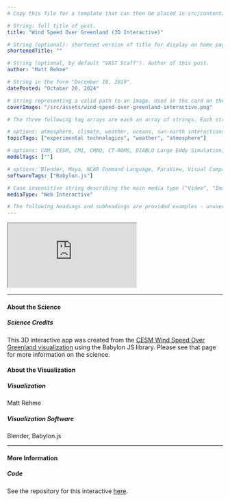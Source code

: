 ```yaml
---
# Copy this file for a template that can then be placed in src/content/visualizations. The name of this file will be used as the URL for the post.

# String: full title of post.
title: "Wind Speed Over Greenland (3D Interactive)"

# String (optional): shortened version of title for display on home page in card.
shortenedTitle: ""

# String (optional, by default "VAST Staff"). Author of this post.
author: "Matt Rehme"

# String in the form "December 10, 2019".
datePosted: "October 20, 2024" 

# String representing a valid path to an image. Used in the card on the main page. Likely to be in the form "/src/assets/..." for images located in src/assets.
coverImage: "/src/assets/wind-speed-over-greenland-interactive.png"

# The three following tag arrays are each an array of strings. Each string (case insensitive) represents a filter from the front page. Tags that do not correspond to a current filter will be ignored for filtering.

# options: atmosphere, climate, weather, oceans, sun-earth interactions, fire dynamics, solid earth, recent publications, experimental technologies
topicTags: ["experimental technologies", "weather", "atmosphere"]

# options: CAM, CESM, CM1, CMAQ, CT-ROMS, DIABLO Large Eddy Simulation, HRRR, HWRF, MPAS, SIMA, WACCM, WRF
modelTags: [""]

# options: Blender, Maya, NCAR Command Language, ParaView, Visual Comparator, VAPOR
softwareTags: ["Babylon.js"]

# Case insensitive string describing the main media type ("Video", "Image", "App", etc). This is displayed in the post heading as a small tag above the title.
mediaType: "Web Interactive"

# The following headings and subheadings are provided examples - unused ones can be deleted. All Markdown content below will be rendered in the frontend.
---
```


<iframe src="https://ncar.github.io/interactive3d/pages/interactive.html" scrolling="no" style="overflow:hidden"></iframe>

___

#### About the Science

##### Science Credits


This 3D interactive app was created from the <a href="https://visualizations.ucar.edu/visualizations/community-earth-system-model-cesm-greenland/" alt="Link to Greenland data visualization page." target="_blank">CESM Wind Speed Over Greenland visualization</a> using the Babylon JS library. Please see that page for more information on the science.


#### About the Visualization

##### Visualization

Matt Rehme

##### Visualization Software

Blender, Babylon.js
___

#### More Information

##### Code

See the repository for this interactive [here](https://github.com/NCAR/interactive3d).



